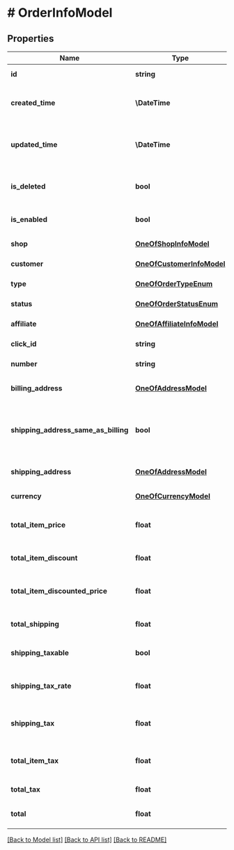 # # OrderInfoModel

## Properties

Name | Type | Description | Notes
------------ | ------------- | ------------- | -------------
**id** | **string** | The ID of the entity. | [optional] [readonly]
**created_time** | **\DateTime** | The time when the entity was created. | [optional] [readonly]
**updated_time** | **\DateTime** | The last time when the entity was updated. | [optional] [readonly]
**is_deleted** | **bool** | Indicates if the entity has been deleted. | [optional] [readonly]
**is_enabled** | **bool** | Indicates if the entity is enabled. | [optional] [readonly]
**shop** | [**OneOfShopInfoModel**](OneOfShopInfoModel.md) | Shop info. | [optional] [readonly]
**customer** | [**OneOfCustomerInfoModel**](OneOfCustomerInfoModel.md) | Customer info. | [optional] [readonly]
**type** | [**OneOfOrderTypeEnum**](OneOfOrderTypeEnum.md) | Order type. | [optional] [readonly]
**status** | [**OneOfOrderStatusEnum**](OneOfOrderStatusEnum.md) | Order status. | [optional] [readonly]
**affiliate** | [**OneOfAffiliateInfoModel**](OneOfAffiliateInfoModel.md) | Affiliate info. | [optional] [readonly]
**click_id** | **string** | Click ID. | [optional] [readonly]
**number** | **string** | Order number. | [optional] [readonly]
**billing_address** | [**OneOfAddressModel**](OneOfAddressModel.md) | Order billing address. | [optional] [readonly]
**shipping_address_same_as_billing** | **bool** | Indicates if shipping address is same as billing address. | [optional] [readonly]
**shipping_address** | [**OneOfAddressModel**](OneOfAddressModel.md) | Order shipping address. | [optional] [readonly]
**currency** | [**OneOfCurrencyModel**](OneOfCurrencyModel.md) | Currency. | [optional] [readonly]
**total_item_price** | **float** | Sum of all item prices before discount. | [optional] [readonly]
**total_item_discount** | **float** | Sum of all item discounts. | [optional] [readonly]
**total_item_discounted_price** | **float** | Sum of all item prices after discount. | [optional] [readonly]
**total_shipping** | **float** | Total shipping for all items. | [optional] [readonly]
**shipping_taxable** | **bool** | Indicates if shipping is taxable. | [optional] [readonly]
**shipping_tax_rate** | **float** | Overall sales tax rate for shipping. | [optional] [readonly]
**shipping_tax** | **float** | Amount of sales tax to collect for shipping. | [optional] [readonly]
**total_item_tax** | **float** | Amount of sales tax to collect for all items. | [optional] [readonly]
**total_tax** | **float** | Total sales tax amount. | [optional] [readonly]
**total** | **float** | Total order amount after taxes. | [optional] [readonly]

[[Back to Model list]](../../README.md#models) [[Back to API list]](../../README.md#endpoints) [[Back to README]](../../README.md)
